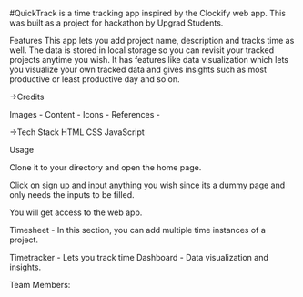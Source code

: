 #QuickTrack is a time tracking app inspired by the Clockify web app. This was built as a project for hackathon by Upgrad Students.


Features
This app lets you add project name, description and tracks time as well.
The data is stored in local storage so you can revisit your tracked projects anytime you wish.
It has features like data visualization which lets you visualize your own tracked data and gives insights such as most productive or least productive day and so on.


->Credits

Images - 
Content - 
Icons - 
References -

->Tech Stack
HTML
CSS
JavaScript


Usage                   

Clone it to your directory and open the home page.

Click on sign up and input anything you wish since its a dummy page and only needs the inputs to be filled.

You will get access to the web app.

Timesheet - In this section, you can add multiple time instances of a project.

Timetracker - Lets you track time
Dashboard - Data visualization and insights.

Team Members:
